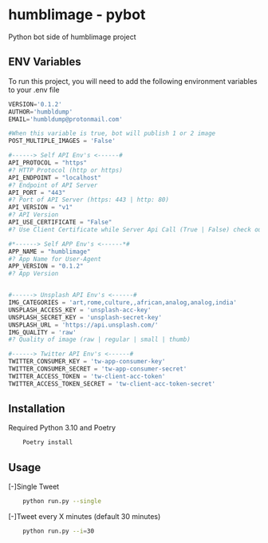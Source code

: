 
# humblimage - pybot
Python bot side of humblimage project




## ENV Variables

To run this project, you will need to add the following environment variables to your .env file

```python
VERSION='0.1.2'
AUTHOR='humbldump'
EMAIL='humbldump@protonmail.com'

#When this variable is true, bot will publish 1 or 2 image
POST_MULTIPLE_IMAGES = 'False'

#------> Self API Env's <------#
API_PROTOCOL = "https"
#? HTTP Protocol (http or https)
API_ENDPOINT = "localhost"
#? Endpoint of API Server
API_PORT = "443"
#? Port of API Server (https: 443 | http: 80)
API_VERSION = "v1"
#? API Version
API_USE_CERTIFICATE = "False"
#? Use Client Certificate while Server Api Call (True | False) check out clouflare client side certificates

#*------> Self APP Env's <------*#
APP_NAME = "humblimage"
#? App Name for User-Agent
APP_VERSION = "0.1.2"
#? App Version


#------> Unsplash API Env's <------#
IMG_CATEGORIES = 'art,rome,culture,,african,analog,analog,india'
UNSPLASH_ACCESS_KEY = 'unsplash-acc-key'
UNSPLASH_SECRET_KEY = 'unsplash-secret-key'
UNSPLASH_URL = 'https://api.unsplash.com/'
IMG_QUALITY = 'raw'
#? Quality of image (raw | regular | small | thumb)

#------> Twitter API Env's <------#
TWITTER_CONSUMER_KEY = 'tw-app-consumer-key'
TWITTER_CONSUMER_SECRET = 'tw-app-consumer-secret'
TWITTER_ACCESS_TOKEN = 'tw-client-acc-token'
TWITTER_ACCESS_TOKEN_SECRET = 'tw-client-acc-token-secret'

```
## Installation

Required Python 3.10 and Poetry

```bash
    Poetry install
```
    
## Usage

[-]Single Tweet
```bash
    python run.py --single
```

[-]Tweet every X minutes (default 30 minutes)
```bash
    python run.py --i=30
```

